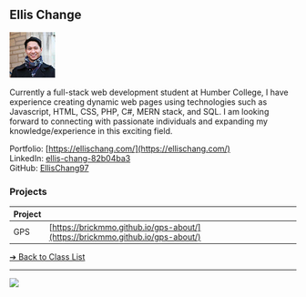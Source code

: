 ## Ellis Change

![Ellis Change](../images/ellischang97.png)

Currently a full-stack web development student at Humber College, I have experience creating dynamic web pages using technologies such as Javascript, HTML, CSS, PHP, C#, MERN stack, and SQL. I am looking forward to connecting with passionate individuals and expanding my knowledge/experience in this exciting field.

Portfolio: [https://ellischang.com/](https://ellischang.com/)  
LinkedIn: [ellis-chang-82b04ba3](https://www.linkedin.com/in/ellis-chang-82b04ba3/)  
GitHub: [EllisChang97](https://github.com/EllisChang97)  

### Projects

| Project | |
| - | - |
| GPS | [https://brickmmo.github.io/gps-about/](https://brickmmo.github.io/gps-about/) |

[&#10132; Back to Class List](/)

---

<a href="https://brickmmo.com">
<img src="https://brickmmo.com/images/brickmmo-logo-horizontal.jpg" width="100">
</a>